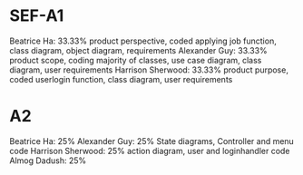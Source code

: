 # SEF-A1
Beatrice Ha:        33.33% product perspective, coded applying job function, class diagram, object diagram, requirements
Alexander Guy:      33.33% product scope, coding majority of classes, use case diagram, class diagram, user requirements
Harrison Sherwood:  33.33% product purpose, coded userlogin function, class diagram, user requirements

# A2
Beatrice Ha:        25% 
Alexander Guy:      25% State diagrams, Controller and menu code
Harrison Sherwood:  25% action diagram, user and loginhandler code
Almog Dadush:       25%
